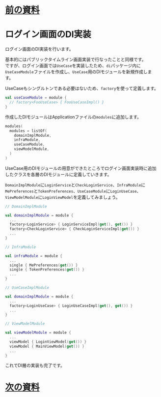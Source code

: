 # [前の資料](./3_usecase層実装.md)
# ログイン画面のDI実装
ログイン画面のDI実装を行います。  

基本的にはパブリックタイムライン画面実装で行なったことと同様です。  
ですが、ログイン画面では`UseCase`を実装したため、`di`パッケージ内に`UseCaseModule`ファイルを作成し、`UseCase`用のDIモジュールを新規作成します。  

UseCaseもシングルトンである必要はないため、`factory`を使って定義します。  

```Kotlin
val useCaseModule = module {
  // factory<FooUseCase> { FooUseCaseImpl() }
}
```

作成したDIモジュールはApplicationファイルの`modules`に追加します。  

```Kotlin
modules(
  modules = listOf(
    domainImplModule,
    infraModule,
    useCaseModule,
    viewModelModule,
  )
)
```

UseCase用のDIモジュールの用意ができたところでログイン画面実装時に追加したクラスを各層のDIモジュールに定義していきます。  

`DomainImplModule`に`LoginService`と`CheckLoginService`、`InfraModule`に`MePreferences`と`TokenPreferences`、`UseCaseModule`に`LoginUseCase`、`ViewModelModule`に`LoginViewModel`を定義してみましょう。  

```Kotlin
// DomainImplModule

val domainImplModule = module {
  ...
  factory<LoginService> { LoginServiceImpl(get(), get()) }
  factory<CheckLoginService> { CheckLoginServiceImpl(get()) }
  ...
}

// InfraModule

val infraModule = module {
  ...
  single { MePreferences(get()) }
  single { TokenPreferences(get()) }
  ...
}

// UseCaseImplModule

val domainImplModule = module {
  ...
  factory<LoginUseCase> { LoginUseCaseImpl(get(), get()) }
  ...
}

// ViewModelModule

val viewModelModule = module {
  ...
  viewModel { LoginViewModel(get()) }
  viewModel { MainViewModel(get()) }
  ...
}

```

これでDI層の実装も完了です。  

# [次の資料](./5_ViewModelのテスト実装.md)
